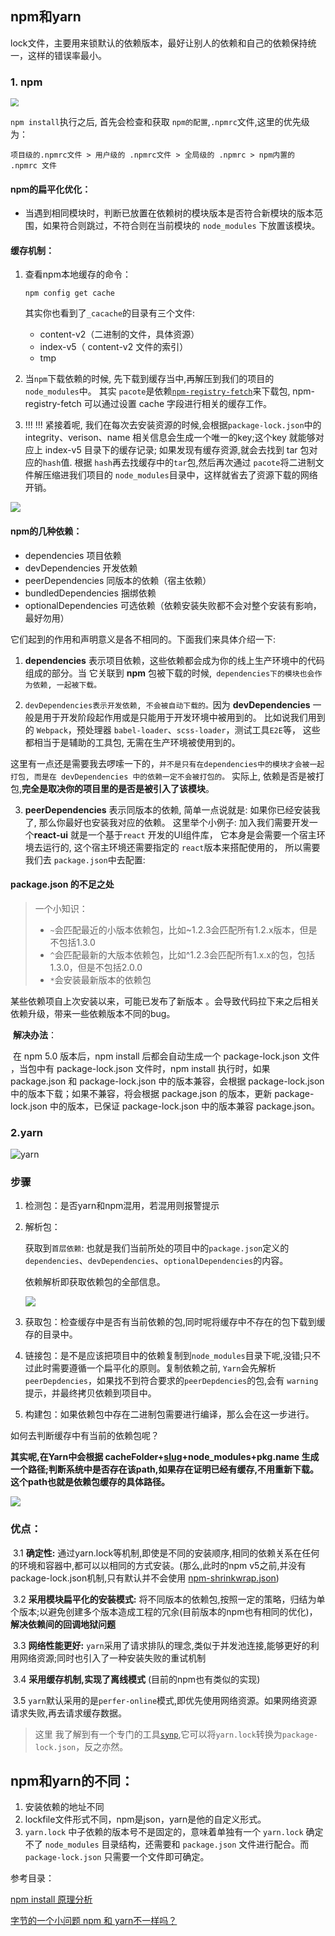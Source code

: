 ## npm和yarn

lock文件，主要用来锁默认的依赖版本，最好让别人的依赖和自己的依赖保持统一，这样的错误率最小。

### 1. npm

<img src="C:\Users\2021RUSH\Desktop\note\imgs\npm&yarn.png" style="zoom:80%;" />

`npm install`执行之后, 首先会检查和获取 `npm的配置`,`.npmrc`文件,这里的优先级为：

`项目级的.npmrc文件 > 用户级的 .npmrc文件 > 全局级的 .npmrc > npm内置的 .npmrc 文件`

#### npm的扁平化优化：

- 当遇到相同模块时，判断已放置在依赖树的模块版本是否符合新模块的版本范围，如果符合则跳过，不符合则在当前模块的 `node_modules` 下放置该模块。



#### 缓存机制：

1. 查看npm本地缓存的命令：

   ```po
   npm config get cache
   ```

   其实你也看到了`_cacache`的目录有三个文件:

   - content-v2（二进制的文件，具体资源）
   - index-v5（ content-v2 文件的索引）
   - tmp

   

2. 当`npm`下载依赖的时候, 先下载到缓存当中,再解压到我们的项目的 `node_modules`中。 其实 `pacote`是依赖[`npm-registry-fetch`](https://link.juejin.cn?target=https%3A%2F%2Fgithub.com%2Fnpm%2Fnpm-registry-fetch%23npm-registry-fetch)来下载包, npm-registry-fetch 可以通过设置 cache 字段进行相关的缓存工作。 



3. !!! !!! 紧接着呢, 我们在每次去安装资源的时候,会根据`package-lock.json`中的integrity、verison、name 相关信息会生成一个唯一的key;这个key 就能够对应上 index-v5 目录下的缓存记录; 如果发现有缓存资源,就会去找到 tar 包对应的`hash`值. 根据 `hash`再去找缓存中的`tar`包,然后再次通过 `pacote`将二进制文件解压缩进我们项目的 `node_modules`目录中，这样就省去了资源下载的网络开销。




![](C:\Users\2021RUSH\Desktop\note\imgs\npm_install)

#### npm的几种依赖：

- dependencies 项目依赖
- devDependencies 开发依赖
- peerDependencies 同版本的依赖（宿主依赖）
- bundledDependencies 捆绑依赖
- optionalDependencies 可选依赖（依赖安装失败都不会对整个安装有影响，最好勿用）

它们起到的作用和声明意义是各不相同的。下面我们来具体介绍一下:

1. **dependencies** 表示项目依赖，这些依赖都会成为你的线上生产环境中的代码组成的部分。当 它关联到 **npm** 包被下载的时候,` dependencies下的模块也会作为依赖, 一起被下载。`

2. `devDependencies表示开发依赖, 不会被自动下载的。`因为 **devDependencies** 一般是用于开发阶段起作用或是只能用于开发环境中被用到的。 比如说我们用到的 `Webpack`，预处理器 `babel-loader`、`scss-loader`，测试工具`E2E`等， 这些都相当于是辅助的工具包, 无需在生产环境被使用到的。

这里有一点还是需要我去啰嗦一下的，`并不是只有在dependencies中的模块才会被一起打包, 而是在 devDependencies 中的依赖一定不会被打包的。` 实际上, 依赖是否是被打包,**完全是取决你的项目里的是否是被引入了该模块**。

3. **peerDependencies** 表示同版本的依赖, 简单一点说就是: 如果你已经安装我了, 那么你最好也安装我对应的依赖。 这里举个小例子: 加入我们需要开发一个**react-ui** 就是一个基于`react` 开发的UI组件库， 它本身是会需要一个宿主环境去运行的, 这个宿主环境还需要指定的 `react`版本来搭配使用的， 所以需要我们去 `package.json`中去配置:

#### package.json 的不足之处

> 一个小知识：
>
> - `~`会匹配最近的小版本依赖包，比如~1.2.3会匹配所有1.2.x版本，但是不包括1.3.0
> - `^`会匹配最新的大版本依赖包，比如^1.2.3会匹配所有1.x.x的包，包括1.3.0，但是不包括2.0.0
> - `*`会安装最新版本的依赖包

某些依赖项自上次安装以来，可能已发布了新版本 。会导致代码拉下来之后相关依赖升级，带来一些依赖版本不同的bug。

​	**解决办法**：

​		在 npm 5.0 版本后，npm install 后都会自动生成一个 package-lock.json 文件 ，当包中有 package-lock.json 文件时，npm install 执行时，如果 package.json 和 package-lock.json 中的版本兼容，会根据 package-lock.json 中的版本下载；如果不兼容，将会根据 package.json 的版本，更新 package-lock.json 中的版本，已保证 package-lock.json 中的版本兼容 package.json。





### 2.yarn

![yarn](C:\Users\2021RUSH\Desktop\note\imgs\yarn.png)

### 步骤

1. 检测包：是否yarn和npm混用，若混用则报警提示

2. 解析包：

   获取到`首层依赖`: 也就是我们当前所处的项目中的`package.json`定义的`dependencies`、`devDependencies`、`optionalDependencies`的内容。

   依赖解析即获取依赖包的全部信息。

   ![](C:\Users\2021RUSH\Desktop\note\imgs\yarn_ana.png)

3. 获取包：检查缓存中是否有当前依赖的包,同时呢将缓存中不存在的包下载到缓存的目录中。

4. 链接包：是不是应该把项目中的依赖复制到`node_modules`目录下呢,没错;只不过此时需要遵循一个扁平化的原则。复制依赖之前, `Yarn`会先解析 `peerDepdencies`，如果找不到符合要求的`peerDepdencies`的包,会有 `warning`提示，并最终拷贝依赖到项目中。

5. 构建包：如果依赖包中存在二进制包需要进行编译，那么会在这一步进行。

如何去判断缓存中有当前的依赖包呢？

**其实呢,在Yarn中会根据 cacheFolder+[slug](https://link.juejin.cn?target=https%3A%2F%2Fgithub.com%2FTrott%2Fslug)+node_modules+pkg.name 生成一个路径;判断系统中是否存在该path,如果存在证明已经有缓存,不用重新下载。这个path也就是依赖包缓存的具体路径。**

![](C:\Users\2021RUSH\Desktop\note\imgs\yarn_get.png)

### 优点：	

​	3.1 **确定性:** 通过yarn.lock等机制,即使是不同的安装顺序,相同的依赖关系在任何的环境和容器中,都可以以相同的方式安装。(那么,此时的npm v5之前,并没有package-lock.json机制,只有默认并不会使用 [npm-shrinkwrap.json](https://link.juejin.cn?target=https%3A%2F%2Fdocs.npmjs.com%2Fcli%2Fv8%2Fcommands%2Fnpm-shrinkwrap))

​	3.2 **采用模块扁平化的安装模式:** 将不同版本的依赖包,按照一定的策略，归结为单个版本;以避免创建多个版本造成工程的冗余(目前版本的npm也有相同的优化)，**解决依赖间的回调地狱问题**

​	3.3 **网络性能更好:** `yarn`采用了请求排队的理念,类似于并发池连接,能够更好的利用网络资源;同时也引入了一种安装失败的重试机制

​	3.4 **采用缓存机制,实现了离线模式** (目前的npm也有类似的实现)

​	3.5 `yarn`默认采用的是`perfer-online`模式,即优先使用网络资源。如果网络资源请求失败,再去请求缓存数据。

> 这里 我了解到有一个专门的工具[`synp`](https://link.juejin.cn/?target=https%3A%2F%2Fgithub.com%2Fimsnif%2Fsynp),它可以将`yarn.lock`转换为`package-lock.json`，反之亦然。





## npm和yarn的不同：

1. 安装依赖的地址不同
2. lockfile文件形式不同，npm是json，yarn是他的自定义形式。
3. `yarn.lock` 中子依赖的版本号不是固定的，意味着单独有一个 `yarn.lock` 确定不了 `node_modules` 目录结构，还需要和 `package.json` 文件进行配合。而 `package-lock.json` 只需要一个文件即可确定。





参考目录：

[npm install 原理分析](https://cloud.tencent.com/developer/article/1555982)

[字节的一个小问题 npm 和 yarn不一样吗？](https://juejin.cn/post/7060844948316225572)

